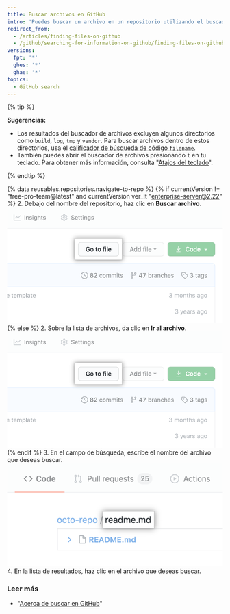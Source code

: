 ```yaml
---
title: Buscar archivos en GitHub
intro: 'Puedes buscar un archivo en un repositorio utilizando el buscador de archivos. Para buscar un archivo en distintos repositorios en {% data variables.product.product_name %}, usa el [calificados de búsqueda de código`filename`](/articles/searching-code#search-by-filename).'
redirect_from:
  - /articles/finding-files-on-github
  - /github/searching-for-information-on-github/finding-files-on-github
versions:
  fpt: '*'
  ghes: '*'
  ghae: '*'
topics:
  - GitHub search
---
```

{% tip %}

**Sugerencias:**

- Los resultados del buscador de archivos excluyen algunos directorios como `build`, `log`, `tmp` y `vendor`. Para buscar archivos dentro de estos directorios, usa el [calificador de búsqueda de código `filename`](/articles/searching-code#search-by-filename).
- También puedes abrir el buscador de archivos presionando `t` en tu teclado. Para obtener más información, consulta "[Atajos del teclado](/articles/keyboard-shortcuts/#comments)".

{% endtip %}

{% data reusables.repositories.navigate-to-repo %}
{% if currentVersion != "free-pro-team@latest" and currentVersion ver_lt "enterprise-server@2.22" %}
2. Debajo del nombre del repositorio, haz clic en **Buscar archivo**. ![Botón Buscar archivo](/assets/images/help/search/find-file-button.png)
{% else %}
2. Sobre la lista de archivos, da clic en **Ir al archivo**. ![Botón Buscar archivo](/assets/images/help/search/find-file-button.png)
{% endif %}
3. En el campo de búsqueda, escribe el nombre del archivo que deseas buscar. ![Campo de búsqueda Buscar archivo](/assets/images/help/search/find-file-search-field.png)
4. En la lista de resultados, haz clic en el archivo que deseas buscar.

### Leer más

- "[Acerca de buscar en GitHub](/articles/about-searching-on-github)"
